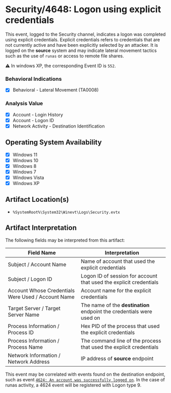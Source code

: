 # Security/4648: Logon using explicit credentials
This event, logged to the Security channel, indicates a logon was completed using explicit credentials. Explicit credentials refers to credentials that are not currently active and have been explicitly selected by an attacker. It is logged on the **source** system and may indicate lateral movement tactics such as the use of `runas` or access to remote file shares.

⚠️ In windows XP, the corresponding Event ID is `552`.

### Behavioral Indications
 - [x] Behavioral - Lateral Movement (TA0008)

### Analysis Value
 - [x] Account - Login History
 - [x] Account - Logon ID
 - [x] Network Activity - Destination Identification

## Operating System Availability
 - [x] Windows 11
 - [x] Windows 10
 - [x] Windows 8
 - [x] Windows 7
 - [x] Windows Vista
 - [x] Windows XP

## Artifact Location(s)
- `%SystemRoot%\System32\Winevt\Logs\Security.evtx`

## Artifact Interpretation
The following fields may be interpreted from this artifact:

| Field Name | Interpretation |
| - | - |
| Subject / Account Name | Name of account that used the explicit credentials |
| Subject / Logon ID | Logon ID of session for account that used the explicit credentials |
| Account Whose Credentials Were Used / Account Name | Account name for the explicit credentials |
| Target Server / Target Server Name | The name of the **destination** endpoint the credentials were used on |
| Process Information / Process ID | Hex PID of the process that used the explicit credentials |
| Process Information / Process Name | The command line of the process that used the explicit credentials |
| Network Information / Network Address | IP address of **source** endpoint |

This event may be correlated with events found on the destination endpoint, such as event [`4624: An account was successfully logged on`](/account/evtx-successful-logon.md). In the case of runas activity, a 4624 event will be registered with Logon type 9.